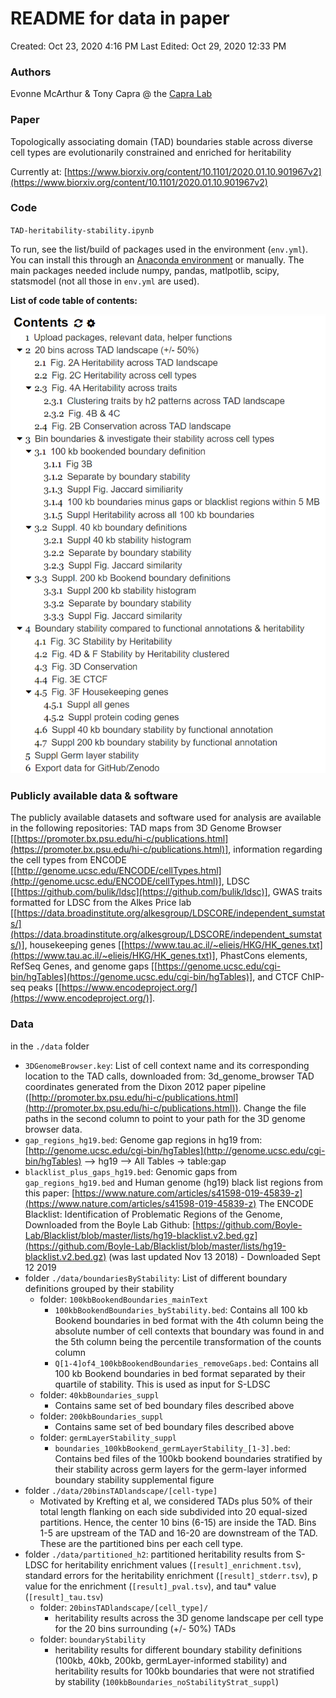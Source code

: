 # README for data in paper

Created: Oct 23, 2020 4:16 PM
Last Edited: Oct 29, 2020 12:33 PM

### Authors

Evonne McArthur & Tony Capra @ the [Capra Lab](http://www.capralab.org/) 

### Paper

Topologically associating domain (TAD) boundaries stable across diverse cell types are evolutionarily constrained and enriched for heritability

Currently at: [https://www.biorxiv.org/content/10.1101/2020.01.10.901967v2](https://www.biorxiv.org/content/10.1101/2020.01.10.901967v2)

### Code

`TAD-heritability-stability.ipynb`

To run, see the list/build of packages used in the environment (`env.yml`). You can install this through an [Anaconda environment](https://docs.conda.io/projects/conda/en/latest/user-guide/tasks/manage-environments.html#creating-an-environment-from-an-environment-yml-file) or manually. The main packages needed include numpy, pandas, matlpotlib, scipy, statsmodel (not all those in `env.yml` are used).

**List of code table of contents:**

![toc.png](toc.png)

### Publicly available data & software

The publicly available datasets and software used for analysis are available in the following repositories: TAD maps from 3D Genome Browser [[https://promoter.bx.psu.edu/hi-c/publications.html](https://promoter.bx.psu.edu/hi-c/publications.html)], information regarding the cell types from ENCODE [[http://genome.ucsc.edu/ENCODE/cellTypes.html](http://genome.ucsc.edu/ENCODE/cellTypes.html)], LDSC [[https://github.com/bulik/ldsc](https://github.com/bulik/ldsc)], GWAS traits formatted for LDSC from the Alkes Price lab [[https://data.broadinstitute.org/alkesgroup/LDSCORE/independent_sumstats/](https://data.broadinstitute.org/alkesgroup/LDSCORE/independent_sumstats/)], housekeeping genes [[https://www.tau.ac.il/~elieis/HKG/HK_genes.txt](https://www.tau.ac.il/~elieis/HKG/HK_genes.txt)], PhastCons elements, RefSeq Genes, and genome gaps [[https://genome.ucsc.edu/cgi-bin/hgTables](https://genome.ucsc.edu/cgi-bin/hgTables)], and CTCF ChIP-seq peaks [[https://www.encodeproject.org/](https://www.encodeproject.org/)].

### Data

in the `./data` folder

- `3DGenomeBrowser.key`: List of cell context name and its corresponding location to the TAD calls,
downloaded from: 3d_genome_browser TAD coordinates generated from the Dixon 2012 paper pipeline ([http://promoter.bx.psu.edu/hi-c/publications.html](http://promoter.bx.psu.edu/hi-c/publications.html)). Change the file paths in the second column to point to your path for the 3D genome browser data.
- `gap_regions_hg19.bed`: Genome gap regions in hg19 from: [http://genome.ucsc.edu/cgi-bin/hgTables](http://genome.ucsc.edu/cgi-bin/hgTables) --> hg19 --> All Tables -> table:gap
- `blacklist_plus_gaps_hg19.bed`: Genomic gaps from `gap_regions_hg19.bed` and Human genome (hg19) black list regions from this paper: [https://www.nature.com/articles/s41598-019-45839-z](https://www.nature.com/articles/s41598-019-45839-z)
The ENCODE Blacklist: Identification of Problematic Regions of the Genome, Downloaded from the Boyle Lab Github: [https://github.com/Boyle-Lab/Blacklist/blob/master/lists/hg19-blacklist.v2.bed.gz](https://github.com/Boyle-Lab/Blacklist/blob/master/lists/hg19-blacklist.v2.bed.gz) (was last updated Nov 13 2018) - Downloaded Sept 12 2019
- folder `./data/boundariesByStability`: List of different boundary definitions grouped by their stability
    - folder: `100kbBookendBoundaries_mainText`
        - `100kbBookendBoundaries_byStability.bed`: Contains all 100 kb Bookend boundaries in bed format with the 4th column being the absolute number of cell contexts that boundary was found in and the 5th column being the percentile transformation of the counts column
        - `Q[1-4]of4_100kbBookendBoundaries_removeGaps.bed`: Contains all 100 kb Bookend boundaries in bed format separated by their quartile of stability. This is used as input for S-LDSC
    - folder: `40kbBoundaries_suppl`
        - Contains same set of bed boundary files described above
    - folder: `200kbBoundaries_suppl`
        - Contains same set of bed boundary files described above
    - folder: `germLayerStability_suppl`
        - `boundaries_100kbBookend_germLayerStability_[1-3].bed`: Contains bed files of the 100kb bookend boundaries stratified by their stability across germ layers for the germ-layer informed boundary stability supplemental figure
- folder `./data/20binsTADlandscape/[cell-type]`
    - Motivated by Krefting et al, we considered TADs plus 50% of their total length flanking on each side subdivided into 20 equal-sized partitions. Hence, the center 10 bins (6-15) are inside the TAD. Bins 1-5 are upstream of the TAD and 16-20 are downstream of the TAD. These are the partitioned bins per each cell type.
- folder `./data/partitioned_h2`: partitioned heritability results from S-LDSC for heritability enrichment values (`[result]_enrichment.tsv`), standard errors for the heritability enrichment (`[result]_stderr.tsv`), p value for the enrichment (`[result]_pval.tsv`), and tau* value (`[result]_tau.tsv`)
    - folder: `20binsTADlandscape/[cell_type]/`
        - heritability results across the 3D genome landscape per cell type for the 20 bins surrounding (+/- 50%) TADs
    - folder: `boundaryStability`
        - heritability results for different boundary stability definitions (100kb, 40kb, 200kb, germLayer-informed stability) and heritability results for 100kb boundaries that were not stratified by stability (`100kbBoundaries_noStabilityStrat_suppl`)
